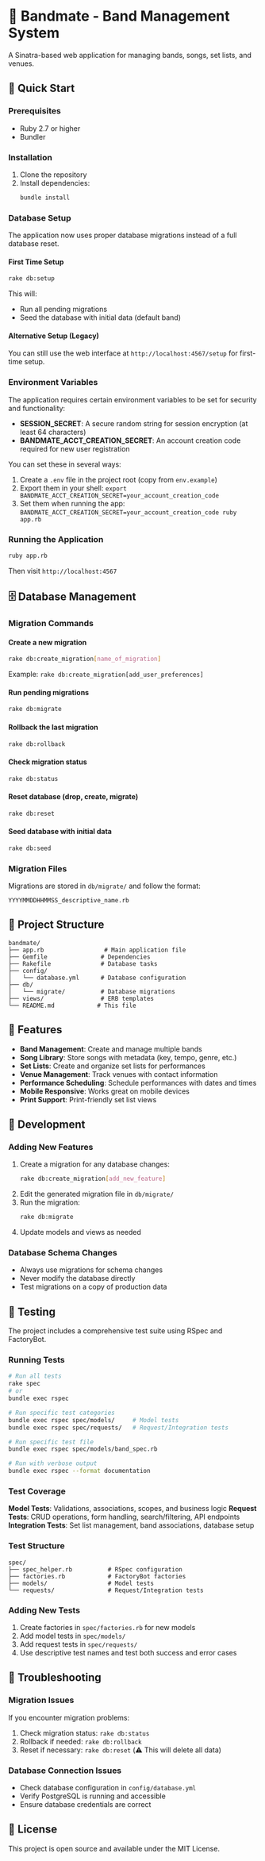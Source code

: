 # 🎸 Bandmate - Band Management System

A Sinatra-based web application for managing bands, songs, set lists, and venues.

## 🚀 Quick Start

### Prerequisites
- Ruby 2.7 or higher
- Bundler

### Installation
1. Clone the repository
2. Install dependencies:
   ```bash
   bundle install
   ```

### Database Setup
The application now uses proper database migrations instead of a full database reset.

#### First Time Setup
```bash
rake db:setup
```
This will:
- Run all pending migrations
- Seed the database with initial data (default band)

#### Alternative Setup (Legacy)
You can still use the web interface at `http://localhost:4567/setup` for first-time setup.

### Environment Variables
The application requires certain environment variables to be set for security and functionality:

- **SESSION_SECRET**: A secure random string for session encryption (at least 64 characters)
- **BANDMATE_ACCT_CREATION_SECRET**: An account creation code required for new user registration

You can set these in several ways:
1. Create a `.env` file in the project root (copy from `env.example`)
2. Export them in your shell: `export BANDMATE_ACCT_CREATION_SECRET=your_account_creation_code`
3. Set them when running the app: `BANDMATE_ACCT_CREATION_SECRET=your_account_creation_code ruby app.rb`

### Running the Application
```bash
ruby app.rb
```
Then visit `http://localhost:4567`

## 🗄️ Database Management

### Migration Commands

#### Create a new migration
```bash
rake db:create_migration[name_of_migration]
```
Example: `rake db:create_migration[add_user_preferences]`

#### Run pending migrations
```bash
rake db:migrate
```

#### Rollback the last migration
```bash
rake db:rollback
```

#### Check migration status
```bash
rake db:status
```

#### Reset database (drop, create, migrate)
```bash
rake db:reset
```

#### Seed database with initial data
```bash
rake db:seed
```

### Migration Files
Migrations are stored in `db/migrate/` and follow the format:
```
YYYYMMDDHHMMSS_descriptive_name.rb
```

## 📁 Project Structure

```
bandmate/
├── app.rb                 # Main application file
├── Gemfile               # Dependencies
├── Rakefile              # Database tasks
├── config/
│   └── database.yml      # Database configuration
├── db/
│   └── migrate/          # Database migrations
├── views/                # ERB templates
└── README.md            # This file
```

## 🎯 Features

- **Band Management**: Create and manage multiple bands
- **Song Library**: Store songs with metadata (key, tempo, genre, etc.)
- **Set Lists**: Create and organize set lists for performances
- **Venue Management**: Track venues with contact information
- **Performance Scheduling**: Schedule performances with dates and times
- **Mobile Responsive**: Works great on mobile devices
- **Print Support**: Print-friendly set list views

## 🔧 Development

### Adding New Features
1. Create a migration for any database changes:
   ```bash
   rake db:create_migration[add_new_feature]
   ```
2. Edit the generated migration file in `db/migrate/`
3. Run the migration:
   ```bash
   rake db:migrate
   ```
4. Update models and views as needed

### Database Schema Changes
- Always use migrations for schema changes
- Never modify the database directly
- Test migrations on a copy of production data

## 🧪 Testing

The project includes a comprehensive test suite using RSpec and FactoryBot.

### Running Tests

```bash
# Run all tests
rake spec
# or
bundle exec rspec

# Run specific test categories
bundle exec rspec spec/models/     # Model tests
bundle exec rspec spec/requests/   # Request/Integration tests

# Run specific test file
bundle exec rspec spec/models/band_spec.rb

# Run with verbose output
bundle exec rspec --format documentation
```

### Test Coverage

**Model Tests**: Validations, associations, scopes, and business logic
**Request Tests**: CRUD operations, form handling, search/filtering, API endpoints
**Integration Tests**: Set list management, band associations, database setup

### Test Structure

```
spec/
├── spec_helper.rb          # RSpec configuration
├── factories.rb            # FactoryBot factories
├── models/                 # Model tests
└── requests/               # Request/Integration tests
```

### Adding New Tests

1. Create factories in `spec/factories.rb` for new models
2. Add model tests in `spec/models/`
3. Add request tests in `spec/requests/`
4. Use descriptive test names and test both success and error cases

## 🐛 Troubleshooting

### Migration Issues
If you encounter migration problems:
1. Check migration status: `rake db:status`
2. Rollback if needed: `rake db:rollback`
3. Reset if necessary: `rake db:reset` (⚠️ This will delete all data)

### Database Connection Issues
- Check database configuration in `config/database.yml`
- Verify PostgreSQL is running and accessible
- Ensure database credentials are correct

## 📝 License

This project is open source and available under the MIT License. 